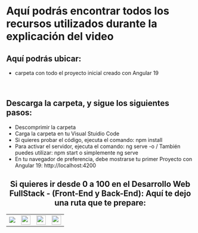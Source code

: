 <h1>Aquí podrás encontrar todos los recursos utilizados durante la explicación del video</h1>
<h2>Aquí podrás ubicar:</h2>
<ul>
  <li>carpeta con todo el proyecto inicial creado con Angular 19</li>
  
</ul>
<br>
<h2>Descarga la carpeta, y sigue los siguientes pasos:</h2>
<ul>
  <li>Descomprimir la carpeta</li>
  <li>Carga la carpeta en tu Visual Stuidio Code</li>
  <li>Si quieres probar el código, ejecuta el comando: npm install</li>
  <li>Para activar el servidor, ejecuta el comando: ng serve -o   / También puedes utilizar: npm start o  simplemente ng serve</li>
  <li>En tu navegador de preferencia, debe mostrarse tu primer Proyecto con Angular 19: http://localhost:4200</li>
</ul>


<h2 style="text-align:center">Si quieres ir desde 0 a 100 en el <strong>Desarrollo Web FullStack</strong> - (Front-End y Back-End): Aquí te dejo una ruta que te prepare:</h2>
<table>
  <tr>
    <td>
      <a href="https://cedavilu.com/curso-desarrollo-web-detalle.html" target="_blank"> <img src="https://cedavilu.com/assets/img/cursos/cursos-1.png" > </a>      
    </td>
    <td>
       <a href="https://cedavilu.com/curso-javascript-detalle.html" target="_blank"><img style="width:25" src="https://cedavilu.com/assets/img/cursos/cursos-2.png" ></a>      
    </td>
    <td>
      <a href= "https://cedavilu.com/curso-javascript-avanzado-detalle.html" target="_blank"><img style="width:25" src="https://cedavilu.com/assets/img/cursos/cursos-3.png" ></a>
    </td>
    <td>
    <a href="https://cedavilu.com/curso-nodejs-detalle.html" target="_blank"> <img style="width:25" src="https://cedavilu.com/assets/img/cursos/cursos-4.png" ></a>
    </td>
  </tr>
</table>
